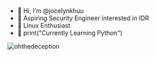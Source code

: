 - 👋 Hi, I’m @jocelynkhuu
- 🔐 Aspiring Security Engineer interested in IDR
- 🐧 Linux Enthusiast
- 🌱 print("Currently Learning Python")

<!---
jocelynkhuu/jocelynkhuu is a ✨ special ✨ repository because its `README.md` (this file) appears on your GitHub profile.
You can click the Preview link to take a look at your changes.
--->

![ohthedeception](https://user-images.githubusercontent.com/62637533/123417235-60136480-d56c-11eb-80aa-354e63ff44e8.png)

